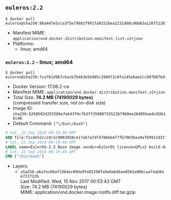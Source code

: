 ## `euleros:2.2`

```console
$ docker pull euleros@sha256:88a4d7e5cca3f5e79882f991fa0152bea2231d68cd6b03a126f52201eacf5d72
```

-	Manifest MIME: `application/vnd.docker.distribution.manifest.list.v2+json`
-	Platforms:
	-	linux; amd64

### `euleros:2.2` - linux; amd64

```console
$ docker pull euleros@sha256:fce781d967cbacb7b463e5d405c290972c0fa145e6ae2cc997b076dfd249e45a
```

-	Docker Version: 17.06.2-ce
-	Manifest MIME: `application/vnd.docker.distribution.manifest.v2+json`
-	Total Size: **74.2 MB (74190029 bytes)**  
	(compressed transfer size, not on-disk size)
-	Image ID: `sha256:6268582d255586e7e643f0c7b3ff35008735522b79b0ee26d05bae6c03b16c48`
-	Default Command: `["\/bin\/bash"]`

```dockerfile
# Sat, 22 Sep 2018 09:19:48 GMT
ADD file:f1cde52cc24c1c9083d58ce17ab7a7df4788eb4f7fb7003baa9afb9911d371a2 in / 
# Sat, 22 Sep 2018 09:19:48 GMT
LABEL name=EulerOS-2.2 Base Image vendor=EulerOS license=GPLv2 build-date=20170928
# Sat, 22 Sep 2018 09:19:49 GMT
CMD ["/bin/bash"]
```

-	Layers:
	-	`sha256:a6a7ec89af33b4ec09de9fe82298fa9e8ab4bae8501e00bcaaf4ab8ae721f22b`  
		Last Modified: Wed, 15 Nov 2017 00:53:43 GMT  
		Size: 74.2 MB (74190029 bytes)  
		MIME: application/vnd.docker.image.rootfs.diff.tar.gzip
